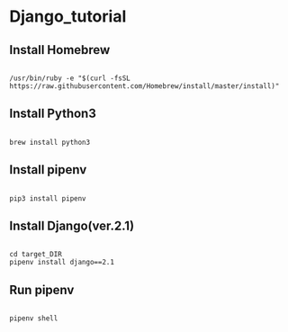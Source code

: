 # Django_tutorial

## Install Homebrew 
<code>
/usr/bin/ruby -e "$(curl -fsSL https://raw.githubusercontent.com/Homebrew/install/master/install)"
</code>

## Install Python3
<code>
brew install python3
</code>

## Install pipenv
<code>
pip3 install pipenv
</code>

## Install Django(ver.2.1)
<code>
cd target_DIR
pipenv install django==2.1
</code>

## Run pipenv
<code>
pipenv shell
</code>
